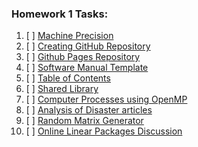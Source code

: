 ### Homework 1 Tasks:

1.  [ ] [Machine Precision](1-MachinePrecision.md)
2.  [ ] [Creating GitHub Repository]()
3.  [ ] [Github Pages Repository]()
4.  [ ] [Software Manual Template]()
5.  [ ] [Table of Contents]()
6.  [ ] [Shared Library]()
7.  [ ] [Computer Processes using OpenMP]()
8.  [ ] [Analysis of Disaster articles]()
9.  [ ] [Random Matrix Generator]()
10.  [ ] [Online Linear Packages Discussion]()
